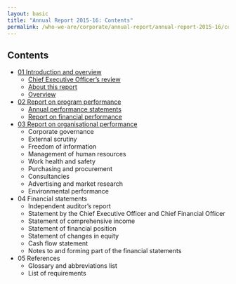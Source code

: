 ```yaml
---
layout: basic
title: "Annual Report 2015-16: Contents"
permalink: /who-we-are/corporate/annual-report/annual-report-2015-16/contents/
---
```

## Contents

- [01 Introduction and overview](/who-we-are/corporate/annual-report/annual-report-2015-16/1-introduction/)
   - [Chief Executive Officer’s review](/who-we-are/corporate/annual-report/annual-report-2015-16/1-introduction/#ceo-review)
   - [About this report](/who-we-are/corporate/annual-report/annual-report-2015-16/1-introduction/#about-report)
   - [Overview](/who-we-are/corporate/annual-report/annual-report-2015-16/1-introduction/#overview)
- [02 Report on program performance](/who-we-are/corporate/annual-report/annual-report-2015-16/2-program-performance/)
   - [Annual performance statements](/who-we-are/corporate/annual-report/annual-report-2015-16/2-program-performance/#performance-statement)
   - [Report on financial performance](/who-we-are/corporate/annual-report/annual-report-2015-16/2-program-performance/#financial-performance)
- [03 Report on organisational performance](/who-we-are/corporate/annual-report/annual-report-2015-16/3-organisational-performance/)
   - Corporate governance
   - External scrutiny
   - Freedom of information
   - Management of human resources
   - Work health and safety
   - Purchasing and procurement
   - Consultancies
   - Advertising and market research
   - Environmental performance
- 04 Financial statements
   - Independent auditor’s report
   - Statement by the Chief Executive Officer and Chief Financial Officer
   - Statement of comprehensive income
   - Statement of financial position
   - Statement of changes in equity
   - Cash flow statement
   - Notes to and forming part of the financial statements
- 05 References
   - Glossary and abbreviations list
   - List of requirements
